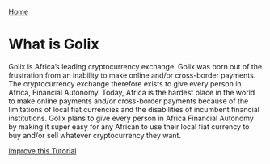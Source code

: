 [Home](/)

# What is Golix

Golix is Africa’s leading cryptocurrency exchange. Golix was born out of the frustration from an inability to make online and/or cross-border payments. The cryptocurrency exchange therefore exists to give every person in Africa, Financial Autonomy.
Today, Africa is the hardest place in the world to make online payments and/or cross-border payments because of the limitations of local fiat currencies and the disabilities of incumbent financial institutions. Golix plans to give every person in Africa Financial Autonomy by making it super easy for any African to  use their local fiat currency to buy and/or sell whatever cryptocurrency they want.

[Improve this Tutorial](https://github.com/golixdotcom/guides/edit/master/getting_started/what_is_golix.md)
